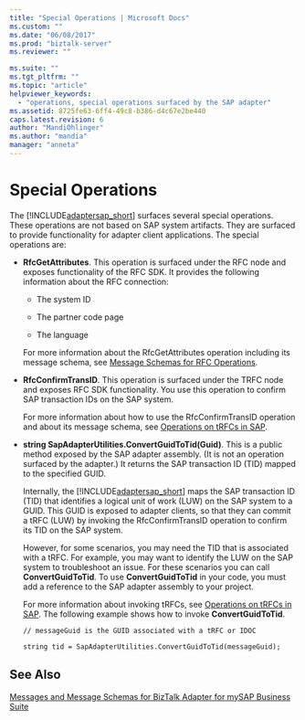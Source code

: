 ```yaml
---
title: "Special Operations | Microsoft Docs"
ms.custom: ""
ms.date: "06/08/2017"
ms.prod: "biztalk-server"
ms.reviewer: ""

ms.suite: ""
ms.tgt_pltfrm: ""
ms.topic: "article"
helpviewer_keywords: 
  - "operations, special operations surfaced by the SAP adapter"
ms.assetid: 8725fe63-6ff4-49c8-b386-d4c67e2be440
caps.latest.revision: 6
author: "MandiOhlinger"
ms.author: "mandia"
manager: "anneta"
---
```

# Special Operations
The [!INCLUDE[adaptersap_short](../../includes/adaptersap-short-md.md)] surfaces several special operations. These operations are not based on SAP system artifacts. They are surfaced to provide functionality for adapter client applications. The special operations are:  
  
-   **RfcGetAttributes**. This operation is surfaced under the RFC node and exposes functionality of the RFC SDK. It provides the following information about the RFC connection:  
  
    -   The system ID  
  
    -   The partner code page  
  
    -   The language  
  
     For more information about the RfcGetAttributes operation including its message schema, see [Message Schemas for RFC Operations](../../adapters-and-accelerators/adapter-sap/message-schemas-for-rfc-operations.md).  
  
-   **RfcConfirmTransID**. This operation is surfaced under the TRFC node and exposes RFC SDK functionality. You use this operation to confirm SAP transaction IDs on the SAP system.  
  
     For more information about how to use the RfcConfirmTransID operation and about its message schema, see [Operations on tRFCs in SAP](../../adapters-and-accelerators/adapter-sap/operations-on-trfcs-in-sap.md).  
  
-   **string SapAdapterUtilities.ConvertGuidToTid(Guid)**. This is a public method exposed by the SAP adapter assembly. (It is not an operation surfaced by the adapter.) It returns the SAP transaction ID (TID) mapped to the specified GUID.  
  
     Internally, the [!INCLUDE[adaptersap_short](../../includes/adaptersap-short-md.md)] maps the SAP transaction ID (TID) that identifies a logical unit of work (LUW) on the SAP system to a GUID. This GUID is exposed to adapter clients, so that they can commit a tRFC (LUW) by invoking the RfcConfirmTransID operation to confirm its TID on the SAP system.  
  
     However, for some scenarios, you may need the TID that is associated with a tRFC. For example, you may want to identify the LUW on the SAP system to troubleshoot an issue. For these scenarios you can call **ConvertGuidToTid**. To use **ConvertGuidToTid** in your code, you must add a reference to the SAP adapter assembly to your project.  
  
     For more information about invoking tRFCs, see [Operations on tRFCs in SAP](../../adapters-and-accelerators/adapter-sap/operations-on-trfcs-in-sap.md). The following example shows how to invoke **ConvertGuidToTid**.  
  
    ```  
    // messageGuid is the GUID associated with a tRFC or IDOC  
  
    string tid = SapAdapterUtilities.ConvertGuidToTid(messageGuid);  
    ```  
  
## See Also  
 [Messages and Message Schemas for BizTalk Adapter for mySAP Business Suite](../../adapters-and-accelerators/adapter-sap/messages-and-message-schemas-for-biztalk-adapter-for-mysap-business-suite.md)
